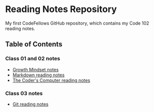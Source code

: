# Reading Notes Repository

My first CodeFellows GitHub repository, which contains my Code 102 reading notes.

## Table of Contents

### Class 01 and 02 notes
  - [Growth Mindset notes](https://jeffreyjtech.github.io/reading-notes/growth-mindset-notes-lab01b)
  - [Markdown reading notes](https://jeffreyjtech.github.io/reading-notes/markdown-notes-read01)
  - [The Coder's Computer reading notes](https://jeffreyjtech.github.io/reading-notes/coders-computer-notes-read02)

### Class 03 notes

  - [Git reading notes](https://jeffreyjtech.github.io/reading-notes/git-notes-read03)
